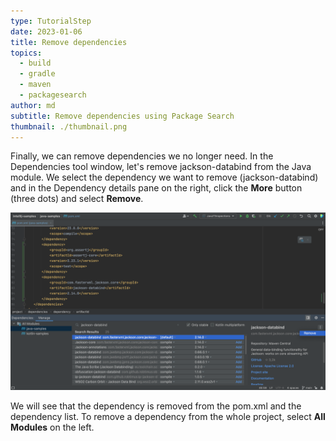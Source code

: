```yaml
---
type: TutorialStep
date: 2023-01-06
title: Remove dependencies
topics:
  - build
  - gradle
  - maven
  - packagesearch
author: md
subtitle: Remove dependencies using Package Search
thumbnail: ./thumbnail.png
---
```


Finally, we can remove dependencies we no longer need. In the Dependencies tool window, let's remove jackson-databind from the Java module. We select the dependency we want to remove (jackson-databind) and in the Dependency details pane on the right, click the **More** button (three dots) and select **Remove**.

![Remove Dependency](remove-dependency.png)

We will see that the dependency is removed from the pom.xml and the dependency list. To remove a dependency from the whole project, select **All Modules** on the left.
